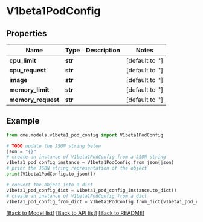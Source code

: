 # V1beta1PodConfig

## Properties

| Name               | Type    | Description | Notes           |
|--------------------|---------|-------------|-----------------|
| **cpu_limit**      | **str** |             | [default to ''] |
| **cpu_request**    | **str** |             | [default to ''] |
| **image**          | **str** |             | [default to ''] |
| **memory_limit**   | **str** |             | [default to ''] |
| **memory_request** | **str** |             | [default to ''] |

## Example

```python
from ome.models.v1beta1_pod_config import V1beta1PodConfig

# TODO update the JSON string below
json = "{}"
# create an instance of V1beta1PodConfig from a JSON string
v1beta1_pod_config_instance = V1beta1PodConfig.from_json(json)
# print the JSON string representation of the object
print(V1beta1PodConfig.to_json())

# convert the object into a dict
v1beta1_pod_config_dict = v1beta1_pod_config_instance.to_dict()
# create an instance of V1beta1PodConfig from a dict
v1beta1_pod_config_from_dict = V1beta1PodConfig.from_dict(v1beta1_pod_config_dict)
```

[[Back to Model list]](../README.md#documentation-for-models) [[Back to API list]](../README.md#documentation-for-api-endpoints) [[Back to README]](../README.md)
